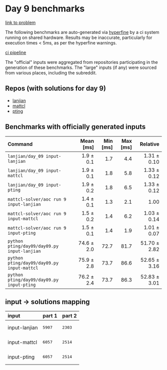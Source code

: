 # Day 9 benchmarks

[link to problem](http://adventofcode.com/2022/day/9)

The following benchmarks are auto-generated via [hyperfine](https://github.com/sharkdp/hyperfine) by a ci system running on shared hardware. Results may be inaccurate, particularly for execution times < 5ms, as per the hyperfine warnings.

[ci pipeline](http://ci.papercode.net:8080/teams/aoc2022/pipelines/aoc-compare-2022)

The "official" inputs were aggregated from repositories participating in the generation of these benchmarks. The "large" inputs (if any) were sourced from various places, including the subreddit.

## Repos (with solutions for day 9)


- [lanjian](https://github.com/LanJian/aoc-2022)
- [mattcl](https://github.com/mattcl/aoc2022)
- [pting](https://github.com/pting/aoc2022)

## Benchmarks with officially generated inputs
| Command | Mean [ms] | Min [ms] | Max [ms] | Relative |
|:---|---:|---:|---:|---:|
| `lanjian/day_09 input-lanjian` | 1.9 ± 0.1 | 1.7 | 4.4 | 1.31 ± 0.10 |
| `lanjian/day_09 input-mattcl` | 1.9 ± 0.1 | 1.8 | 5.8 | 1.33 ± 0.12 |
| `lanjian/day_09 input-pting` | 1.9 ± 0.2 | 1.8 | 6.5 | 1.33 ± 0.12 |
| `mattcl-solver/aoc run 9 input-lanjian` | 1.4 ± 0.1 | 1.3 | 2.1 | 1.00 |
| `mattcl-solver/aoc run 9 input-mattcl` | 1.5 ± 0.2 | 1.4 | 6.2 | 1.03 ± 0.14 |
| `mattcl-solver/aoc run 9 input-pting` | 1.5 ± 0.1 | 1.4 | 1.9 | 1.01 ± 0.07 |
| `python pting/day09/day09.py input-lanjian` | 74.6 ± 2.0 | 72.7 | 81.7 | 51.70 ± 2.82 |
| `python pting/day09/day09.py input-mattcl` | 75.9 ± 2.8 | 73.7 | 86.6 | 52.65 ± 3.16 |
| `python pting/day09/day09.py input-pting` | 76.2 ± 2.4 | 73.7 | 86.3 | 52.83 ± 3.01 |

## input -> solutions mapping
|input|part 1|part 2|
|:---|:---|:---|
|input-lanjian|<pre>5907</pre>|<pre>2303</pre>|
|input-mattcl|<pre>6057</pre>|<pre>2514</pre>|
|input-pting|<pre>6057</pre>|<pre>2514</pre>|
